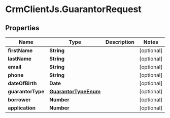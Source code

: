 # CrmClientJs.GuarantorRequest

## Properties

Name | Type | Description | Notes
------------ | ------------- | ------------- | -------------
**firstName** | **String** |  | [optional] 
**lastName** | **String** |  | [optional] 
**email** | **String** |  | [optional] 
**phone** | **String** |  | [optional] 
**dateOfBirth** | **Date** |  | [optional] 
**guarantorType** | [**GuarantorTypeEnum**](GuarantorTypeEnum.md) |  | [optional] 
**borrower** | **Number** |  | [optional] 
**application** | **Number** |  | [optional] 


